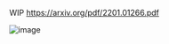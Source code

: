 WIP
https://arxiv.org/pdf/2201.01266.pdf

![image](https://user-images.githubusercontent.com/17668390/197515583-561e4bb8-7640-4782-850a-0019017d4571.png)


